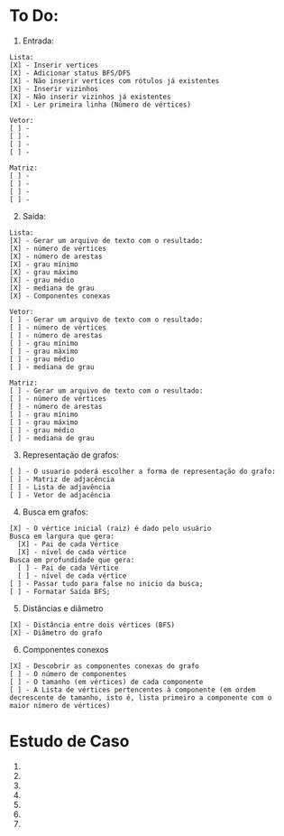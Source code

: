 # To Do:

  1. Entrada:

    Lista:
    [X] - Inserir vertices
    [X] - Adicionar status BFS/DFS
    [X] - Não inserir vertices com rótulos já existentes
    [X] - Inserir vizinhos
    [X] - Não inserir vizinhos já existentes
    [X] - Ler primeira linha (Número de vértices)
    
    Vetor:
    [ ] - 
    [ ] - 
    [ ] - 
    [ ] - 

    Matriz:
    [ ] - 
    [ ] - 
    [ ] - 
    [ ] - 

  2. Saída:

    Lista:
    [X] - Gerar um arquivo de texto com o resultado:
    [X] - número de vértices
    [X] - número de arestas
    [X] - grau mínimo
    [X] - grau máximo
    [X] - grau médio
    [X] - mediana de grau
    [X] - Componentes conexas
    
    Vetor:
    [ ] - Gerar um arquivo de texto com o resultado:
    [ ] - número de vértices
    [ ] - número de arestas
    [ ] - grau mínimo
    [ ] - grau máximo
    [ ] - grau médio
    [ ] - mediana de grau

    Matriz:
    [ ] - Gerar um arquivo de texto com o resultado:
    [ ] - número de vértices
    [ ] - número de arestas
    [ ] - grau mínimo
    [ ] - grau máximo
    [ ] - grau médio
    [ ] - mediana de grau

  3. Representação de grafos:

    [ ] - O usuario poderá escolher a forma de representação do grafo:
    [ ] - Matriz de adjacência
    [ ] - Lista de adjavência
    [ ] - Vetor de adjacência

  4. Busca em grafos:

    [X] - O vértice inicial (raiz) é dado pelo usuário
    Busca em largura que gera:
      [X] - Pai de cada Vértice
      [X] - nível de cada vértice
    Busca em profundidade que gera:
      [ ] - Pai de cada Vértice
      [ ] - nível de cada vértice
    [ ] - Passar tudo para false no inicio da busca;
    [ ] - Formatar Saída BFS;

  5. Distâncias e diâmetro

    [X] - Distância entre dois vértices (BFS)
    [X] - Diâmetro do grafo

  6. Componentes conexos

    [X] - Descobrir as componentes conexas do grafo
    [ ] - O número de componentes
    [ ] - O tamanho (em vértices) de cada componente
    [ ] - A Lista de vértices pertencentes à componente (em ordem decrescente de tamanho, isto é, lista primeiro a componente com o maior nímero de vértices)
  
# Estudo de Caso

1. 
2. 
3. 
4. 
5. 
6. 
7. 